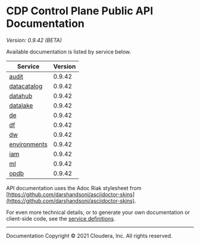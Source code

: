 # CDP Control Plane Public API Documentation

*Version: 0.9.42 (BETA)*

Available documentation is listed by service below.

| Service | Version |
| --- | --- |
| [audit](./audit/index.html) | 0.9.42 |
| [datacatalog](./datacatalog/index.html) | 0.9.42 |
| [datahub](./datahub/index.html) | 0.9.42 |
| [datalake](./datalake/index.html) | 0.9.42 |
| [de](./de/index.html) | 0.9.42 |
| [df](./df/index.html) | 0.9.42 |
| [dw](./dw/index.html) | 0.9.42 |
| [environments](./environments/index.html) | 0.9.42 |
| [iam](./iam/index.html) | 0.9.42 |
| [ml](./ml/index.html) | 0.9.42 |
| [opdb](./opdb/index.html) | 0.9.42 |

API documentation uses the Adoc Riak stylesheet from
[https://github.com/darshandsoni/asciidoctor-skins](https://github.com/darshandsoni/asciidoctor-skins).

For even more technical details, or to generate your own documentation or client-side code, see the
[service definitions](swagger/).

----

Documentation Copyright © 2021 Cloudera, Inc. All rights reserved.

